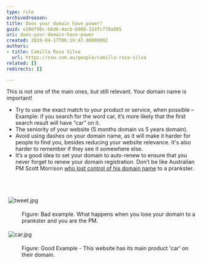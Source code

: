 ```yaml
---
type: rule
archivedreason: 
title: Does your domain have power?
guid: e286f90c-b6d6-4acb-b908-324fc770a905
uri: does-your-domain-have-power
created: 2019-04-17T06:19:47.0000000Z
authors:
- title: Camilla Rosa Silva
  url: https://ssw.com.au/people/camilla-rosa-silva
related: []
redirects: []

---
```



This is not one of the main ones, but still relevant. Your domain name is important!<br><ul><li>Try to use the exact match to your product or service, when possible – Example&#58; if you search for the word car, it’s more likely that the first search result will have “car” on it.<br></li><li>The seniority of your website (5 months domain vs 5 years domain).<br></li><li>Avoid using dashes on your domain name, as it will make it harder for people to find you, besides reducing your website relevance. It's also harder to remember if they see it somewhere else.<br></li><li>It’s a good idea to set your domain to auto-renew to ensure that you never forget to renew your domain registration. Don’t be like Australian PM Scott Morrison <a href="https&#58;//www.sbs.com.au/news/pm-s-website-taken-over-by-troll-plays-loop-of-scotty-doesn-t-know">who lost control of his domain name</a> to a prankster.<br></li></ul>
<br><excerpt class='endintro'></excerpt><br>
<dl class="ssw15-rteElement-ImageArea">​<img src="/SiteAssets/does-your-domain-have-power/tweet.jpg" alt="tweet.jpg" style="margin&#58;5px;" /></dl><dd class="ssw15-rteElement-FigureBad">Figure&#58; Bad example. What happens when you lose your domain to a prankster and you are the PM.​<br></dd><dl class="ssw15-rteElement-ImageArea">​<img src="/SiteAssets/does-your-domain-have-power/car.jpg" alt="car.jpg" style="margin&#58;5px;" /></dl><dd class="ssw15-rteElement-FigureGood">F​igure&#58; Good Example - This website&#160;has&#160;its main product 'car' on their domain.<br></dd>


